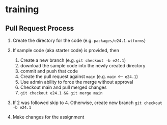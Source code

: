 # training

## Pull Request Process
1. Create the directory for the code (e.g. `packages/e24.1-wtforms`)

2. If sample code (aka starter code) is provided, then
   1. Create a new branch (e.g. `git checkout -b e24.1`)
   2. download the sample code into the newly created directory
   3. commit and push that code
   4. Create the pull request against `main` (e.g. `main` <-- `e24.1`)
   5. Use admin ability to force the merge without approval
   6. Checkout main and pull merged changes
   7. `git checkout e24.1 && git merge main`

3. If 2 was followed skip to 4. Otherwise, create new branch `git checkout -b e24.1`
4. Make changes for the assignment

